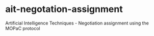 # ait-negotation-assignment
Artificial Intelligence Techniques - Negotiation assignment using the MOPaC protocol
